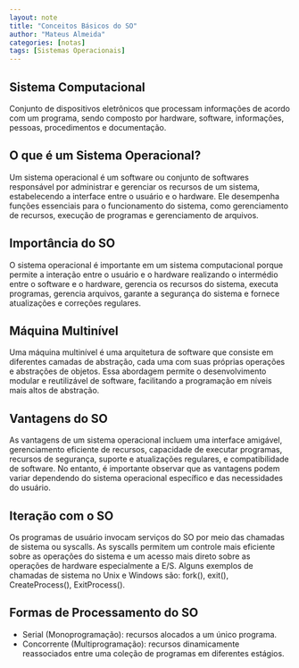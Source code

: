 ```yaml
---
layout: note
title: "Conceitos Básicos do SO"
author: "Mateus Almeida"
categories: [notas]
tags: [Sistemas Operacionais]
---
```


## Sistema Computacional
Conjunto de dispositivos eletrônicos que processam informações de acordo com um programa, sendo composto por hardware, software, informações, pessoas, procedimentos e documentação.

## O que é um Sistema Operacional?
Um sistema operacional é um software ou conjunto de softwares responsável por administrar e gerenciar os recursos de um sistema, estabelecendo a interface entre o usuário e o hardware. Ele desempenha funções essenciais para o funcionamento do sistema, como gerenciamento de recursos, execução de programas e gerenciamento de arquivos.

## Importância do SO
O sistema operacional é importante em um sistema computacional porque permite a interação entre o usuário e o hardware realizando o intermédio entre o software e o hardware, gerencia os recursos do sistema, executa programas, gerencia arquivos, garante a segurança do sistema e fornece atualizações e correções regulares.

## Máquina Multinível
Uma máquina multinível é uma arquitetura de software que consiste em diferentes camadas de abstração, cada uma com suas próprias operações e abstrações de objetos. Essa abordagem permite o desenvolvimento modular e reutilizável de software, facilitando a programação em níveis mais altos de abstração.

## Vantagens do SO
As vantagens de um sistema operacional incluem uma interface amigável, gerenciamento eficiente de recursos, capacidade de executar programas, recursos de segurança, suporte e atualizações regulares, e compatibilidade de software. No entanto, é importante observar que as vantagens podem variar dependendo do sistema operacional específico e das necessidades do usuário.

## Iteração com o SO
Os programas de usuário invocam serviços do SO por meio das chamadas de sistema ou syscalls. As syscalls permitem um controle mais eficiente sobre as operações do sistema e um acesso mais direto sobre as operações de hardware especialmente a E/S. Alguns exemplos de chamadas de sistema no Unix e Windows são: fork(), exit(), CreateProcess(), ExitProcess().

## Formas de Processamento do SO
- Serial (Monoprogramação): recursos alocados a um único programa.
- Concorrente (Multiprogramação): recursos dinamicamente reassociados entre uma coleção de programas em diferentes estágios.